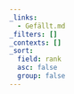 ```yaml
---
_links:
  - Gefällt.md
_filters: []
_contexts: []
_sort:
  field: rank
  asc: false
  group: false
---
```

